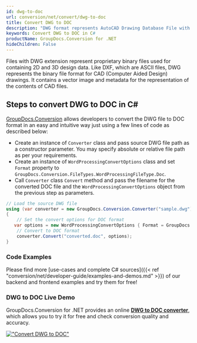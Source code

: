 ```yaml
---
id: dwg-to-doc
url: conversion/net/convert/dwg-to-doc
title: Convert DWG to DOC
description: "DWG format represents AutoCAD Drawing Database File with .dwg extension. Learn how to convert DWG to DOC file programmatically in C# language using GroupDocs.Conversion for .NET library."
keywords: Convert DWG to DOC in C#
productName: GroupDocs.Conversion for .NET
hideChildren: False
---
```


Files with DWG extension represent proprietary binary files used for containing 2D and 3D design data. Like DXF, which are ASCII files, DWG represents the binary file format for CAD (Computer Aided Design) drawings. It contains a vector image and metadata for the representation of the contents of CAD files.

## Steps to convert DWG to DOC in C#

[GroupDocs.Conversion](https://products.groupdocs.com/conversion/net) allows developers to convert the DWG file to DOC format in an easy and intuitive way just using a few lines of code as described below:

* Create an instance of `Converter` class and pass source DWG file path as a constructor parameter. You may specify absolute or relative file path as per your requirements. 
* Create an instance of `WordProcessingConvertOptions` class and set `Format` property to `GroupDocs.Conversion.FileTypes.WordProcessingFileType.Doc`.
* Call `Converter` class `Convert` method and pass the filename for the converted DOC file and the `WordProcessingConvertOptions` object from the previous step as parameters.

```csharp
// Load the source DWG file
using (var converter = new GroupDocs.Conversion.Converter("sample.dwg"))
{
    // Set the convert options for DOC format
   var options = new WordProcessingConvertOptions { Format = GroupDocs.Conversion.FileTypes.WordProcessingFileType.Doc };
    // Convert to DOC format
    converter.Convert("converted.doc", options);
}
```

### Code Examples

Please find more [use-cases and complete C# sources]({{< ref "conversion/net/developer-guide/examples-and-demos.md" >}}) of our backend and frontend examples and try them for free!

### DWG to DOC Live Demo

GroupDocs.Conversion for .NET provides an online [**DWG to DOC converter**](https://products.groupdocs.app/conversion/dwg-to-doc), which allows you to try it for free and check conversion quality and accuracy.

[!["Convert DWG to DOC"](conversion/net/images/convert-to-doc/convert-dwg-to-doc.png)](https://products.groupdocs.app/conversion/dwg-to-doc)